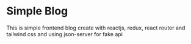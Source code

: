 # Simple Blog
This is simple frontend blog create with reactjs, redux, react router and tailwind css and using json-server for fake api
